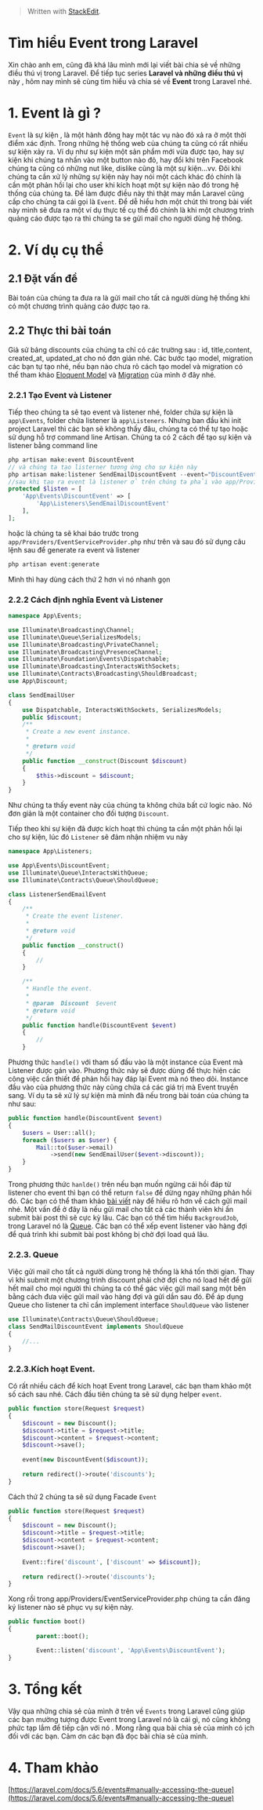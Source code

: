 


> Written with [StackEdit](https://stackedit.io/).

# Tìm hiểu Event trong Laravel


Xin chào anh em, cũng đã khá lâu mình mới lại viết bài chia sẻ về những điều thú vị trong Laravel. Để tiếp tục series  **Laravel và những điều thú vị**  này , hôm nay mình sẽ cùng tìm hiểu và chia sẻ về  **Event**  trong Laravel nhé.

# 1. Event là gì ?

`Event`  là sự kiện , là một hành đông hay một tác vụ nào đó xả ra ở một thời điểm xác định. Trong những hệ thống web của chúng ta cũng có rất nhiều sự kiện xảy ra. Ví dụ như sự kiện một sản phẩm mới vừa được tạo, hay sự kiện khi chúng ta nhấn vào một button nào đỏ, hay đổi khi trên Facebook chúng ta cũng có những nut like, dislike cũng là một sự kiện...vv. Đôi khi chúng ta cần xử lý những sự kiện này hay nói một cách khác đó chính là cần một phản hồi lại cho user khi kích hoạt một sự kiện nào đó trong hệ thống của chúng ta. Để làm được điều này thì thật may mắn Laravel cũng cấp cho chúng ta cái gọi là  `Event`. Để dễ hiểu hơn một chút thì trong bài viết này mình sẽ đưa ra một ví dụ thực tế cụ thể đó chính là khi một chương trình quảng cáo được tạo ra thì chúng ta se gửi mail cho người dùng hệ thống.

# 2. Ví dụ cụ thể

## 2.1 Đặt vấn đề

Bài toán của chúng ta đưa ra là gửi mail cho tất cả người dùng hệ thống khi có một chương trình quảng cáo được tạo ra.

## 2.2 Thực thi bài toán

Giả sử bảng discounts của chúng ta chỉ có các trường sau : id, title,content, created_at, updated_at cho nó đơn giản nhé. Các bước tạo model, migration các bạn tự tạo nhé, nếu bạn nào chưa rỏ cách tạo model và migration có thể tham khảo  [Eloquent Model](https://viblo.asia/p/tim-hieu-eloquent-trong-laravel-phan-1-eloquent-model-database-QpmleBAo5rd)  và  [Migration](https://viblo.asia/p/tim-hieu-ve-migration-trong-laravel-bWrZn1MpKxw)  của mình ở đây nhé.

### 2.2.1 Tạo Event và Listener

Tiếp theo chúng ta sẽ tạo event và listener nhé, folder chứa sự kiện là  `app\Events`, folder chứa listener là  `app\Listeners`. Nhưng ban đầu khi init project Laravel thì các bạn sẽ không thấy đâu, chúng ta có thể tự tạo hoặc sử dụng hỗ trợ command line Artisan. Chúng ta có 2 cách để tạo sự kiện và listener bằng command line

```PHP
php artisan make:event DiscountEvent
// và chúng ta tạo listerner tương ứng cho sự kiện này
php artisan make:listener SendEmailDiscountEvent --event="DiscountEvent"
//sau khi tạo ra event là listener ở trên chúng ta phải vào app/Providers/EventServiceProvider.php để khai báo
protected $listen = [
    'App\Events\DiscountEvent' => [
        'App\Listeners\SendEmailDiscountEvent'
    ],
];

```

hoặc là chúng ta sẽ khai báo trước trong  `app/Providers/EventServiceProvider.php`  như trên và sau đó sử dụng câu lệnh sau để generate ra event và listener

```PHP
php artisan event:generate

```

Mình thì hay dùng cách thứ 2 hơn vì nó nhanh gọn  

### 2.2.2 Cách định nghĩa Event và Listener

```PHP
namespace App\Events;

use Illuminate\Broadcasting\Channel;
use Illuminate\Queue\SerializesModels;
use Illuminate\Broadcasting\PrivateChannel;
use Illuminate\Broadcasting\PresenceChannel;
use Illuminate\Foundation\Events\Dispatchable;
use Illuminate\Broadcasting\InteractsWithSockets;
use Illuminate\Contracts\Broadcasting\ShouldBroadcast;
use App\Discount;

class SendEmailUser
{
    use Dispatchable, InteractsWithSockets, SerializesModels;
    public $discount;
    /**
     * Create a new event instance.
     *
     * @return void
     */
    public function __construct(Discount $discount)
    {
        $this->discount = $discount;
    }
}

```

Như chúng ta thấy event này của chúng ta không chứa bất cứ logic nào. Nó đơn giản là một container cho đối tượng  `Discount`.

Tiếp theo khi sự kiện đã được kích hoạt thì chúng ta cần một phản hồi lại cho sự kiện, lúc đó  `Listener`  sẽ đảm nhận nhiệm vu này

```PHP
namespace App\Listeners;

use App\Events\DiscountEvent;
use Illuminate\Queue\InteractsWithQueue;
use Illuminate\Contracts\Queue\ShouldQueue;

class ListenerSendEmailEvent
{
    /**
     * Create the event listener.
     *
     * @return void
     */
    public function __construct()
    {
        //
    }

    /**
     * Handle the event.
     *
     * @param  Discount  $event
     * @return void
     */
    public function handle(DiscountEvent $event)
    {
        //
    }

```

Phương thức  `handle()`  với tham số đầu vào là một instance của Event mà Listener được gán vào. Phương thức này sẽ được dùng để thực hiện các công việc cần thiết để phản hồi hay đáp lại Event mà nó theo dõi. Instance đầu vào của phương thức này cũng chứa cá các giá trị mà Event truyền sang. Ví dụ ta sẽ xử lý sự kiện mà mình đã nếu trong bài toán của chúng ta như sau:

```PHP
public function handle(DiscountEvent $event)
{
    $users = User::all();
    foreach ($users as $user) {
        Mail::to($user->email)
            ->send(new SendEmailUser($event->discount));
    }
}

```

Trong phương thức  `hanlde()`  trên nếu bạn muốn ngừng cái hồi đáp từ listener cho event thì bạn có thể return  `false`  để dừng ngay những phản hồi đó. Các bạn có thể tham khảo  [bài viết](https://viblo.asia/p/gui-email-trong-laravel-ap-dung-voi-gmail-KE7bGoB4M5e2)  này để hiểu rõ hơn về cách gửi mail nhé. Một vấn đề ở đây là nếu gửi mail cho tất cả các thành viên khi ấn submit bài post thì sẽ cực kỳ lâu. Các bạn có thể tìm hiểu  `BackgroudJob`, trong Laravel nó là  [Queue](https://laravel.com/docs/5.6/queues). Các bạn có thể xếp event listener vào hàng đợi để quá trình khi submit bài post không bị chờ đợi load quá lâu.

### 2.2.3. Queue

Việc gửi mail cho tất cả người dùng trong hệ thống là khá tốn thời gian. Thay vì khi submit một chương trình discount phải chờ đợi cho nó load hết để gửi hết mail cho mọi người thì chúng ta có thể gác việc gửi mail sang một bên bằng cách đưa việc gửi mail vào hàng đợi và gửi dần sau đó. Để áp dụng Queue cho listener ta chỉ cần implement interface  `ShouldQueue`  vào listener

```PHP
use Illuminate\Contracts\Queue\ShouldQueue;
class SendMailDiscountEvent implements ShouldQueue
{
    //...
}

```

### 2.2.3.Kích hoạt Event.

Có rất nhiều cách để kích hoạt Event trong Laravel, các bạn tham khảo một số cách sau nhé. Cách đầu tiên chúng ta sẽ sử dụng helper  `event`.

```PHP
public function store(Request $request)
{
    $discount = new Discount();
    $discount->title = $request->title;
    $discount->content = $request->content;
    $discount->save();
  
    event(new DiscountEvent($discount));
    
    return redirect()->route('discounts');
}

```

Cách thứ 2 chúng ta sẽ sử dụng Facade  `Event`

```PHP
public function store(Request $request)
{
    $discount = new Discount();
    $discount->title = $request->title;
    $discount->content = $request->content;
    $discount->save();
  
    Event::fire('discount', ['discount' => $discount]);
    
    return redirect()->route('discounts');
}

```

Xong rồi trong app/Providers/EventServiceProvider.php chúng ta cần đăng ký listener nào sẽ phục vụ sự kiện này.

```PHP
public function boot()
{
        parent::boot();

        Event::listen('discount', 'App\Events\DiscountEvent');
}

```

# 3. Tổng kết

Vậy qua những chia sẻ của mình ở trên về  `Events`  trong Laravel cũng giúp các bạn mường tượng được Event trong Laravel nó là cái gì, nó cũng không phức tạp lắm để tiếp cận với nó . Mong rằng qua bài chia sẻ của mình có ịch đối với các bạn. Cảm ơn các bạn đã đọc bài chia sẻ của mình.

# 4. Tham khảo

[https://laravel.com/docs/5.6/events#manually-accessing-the-queue](https://laravel.com/docs/5.6/events#manually-accessing-the-queue)
